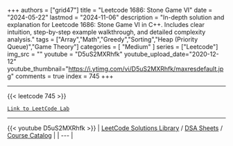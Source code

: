 
+++
authors = ["grid47"]
title = "Leetcode 1686: Stone Game VI"
date = "2024-05-22"
lastmod = "2024-11-06"
description = "In-depth solution and explanation for Leetcode 1686: Stone Game VI in C++. Includes clear intuition, step-by-step example walkthrough, and detailed complexity analysis."
tags = ["Array","Math","Greedy","Sorting","Heap (Priority Queue)","Game Theory"]
categories = [
    "Medium"
]
series = ["Leetcode"]
img_src = ""
youtube = "D5uS2MXRhfk"
youtube_upload_date="2020-12-12"
youtube_thumbnail="https://i.ytimg.com/vi/D5uS2MXRhfk/maxresdefault.jpg"
comments = true
index = 745
+++



---
{{< leetcode 745 >}}

[`Link to LeetCode Lab`](https://leetcode.com/problems/stone-game-vi/description/)

---
{{< youtube D5uS2MXRhfk >}}
| [LeetCode Solutions Library](https://grid47.xyz/leetcode/) / [DSA Sheets](https://grid47.xyz/sheets/) / [Course Catalog](https://grid47.xyz/courses/) |
| --- |
